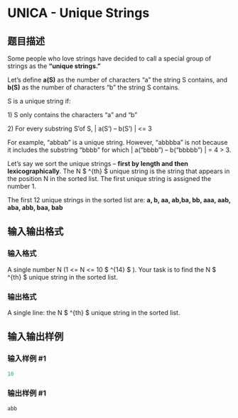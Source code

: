 # UNICA - Unique Strings

## 题目描述

Some people who love strings have decided to call a special group of strings as the **“unique strings.”**

Let’s define **a(S)** as the number of characters “a” the string S contains, and **b(S)** as the number of characters “b” the string S contains.

S is a unique string if:

1\) S only contains the characters “a” and “b”

2\) For every substring S’of S, | a(S’) – b(S’) | <= 3

For example, “abbab” is a unique string. However, “abbbba” is not because it includes the substring “bbbb” for which | a(“bbbb”) – b(“bbbbb”) | = 4 > 3.

Let’s say we sort the unique strings – **first by length and then lexicographically**. The N $ ^{th} $ unique string is the string that appears in the position N in the sorted list. The first unique string is assigned the number 1.

The first 12 unique strings in the sorted list are: **a, b, aa, ab,ba, bb, aaa, aab, aba, abb, baa, bab**

## 输入输出格式

### 输入格式

A single number N (1 <= N <= 10 $ ^{14} $ ). Your task is to find the N $ ^{th} $ unique string in the sorted list.

### 输出格式

A single line: the N $ ^{th} $ unique string in the sorted list.

## 输入输出样例

### 输入样例 #1

```cpp
10
```


### 输出样例 #1

```cpp
abb
```


